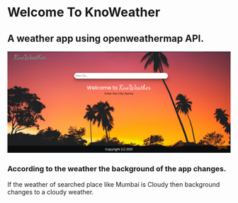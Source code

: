 # Welcome To KnoWeather 
## A weather app using openweathermap API.
<img src="knoWeather.png">

### According to the weather the background of the app changes.
 <p> If the weather of searched place like Mumbai is Cloudy then background changes to a cloudy weather.</p>




